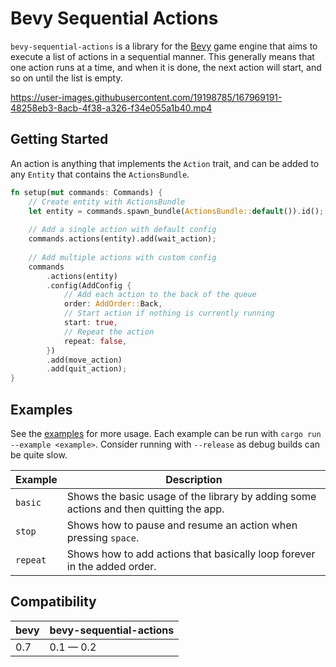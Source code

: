 # Bevy Sequential Actions

`bevy-sequential-actions` is a library for the [Bevy](https://bevyengine.org) game engine that aims to execute a list of actions in a sequential manner. This generally means that one action runs at a time, and when it is done, the next action will start, and so on until the list is empty.

https://user-images.githubusercontent.com/19198785/167969191-48258eb3-8acb-4f38-a326-f34e055a1b40.mp4

## Getting Started

An action is anything that implements the `Action` trait, and can be added to any `Entity` that contains the `ActionsBundle`.

```rust
fn setup(mut commands: Commands) {
    // Create entity with ActionsBundle
    let entity = commands.spawn_bundle(ActionsBundle::default()).id();
    
    // Add a single action with default config
    commands.actions(entity).add(wait_action);
    
    // Add multiple actions with custom config
    commands
        .actions(entity)
        .config(AddConfig {
            // Add each action to the back of the queue
            order: AddOrder::Back,
            // Start action if nothing is currently running
            start: true,
            // Repeat the action
            repeat: false,
        })
        .add(move_action)
        .add(quit_action);
}
```

## Examples

See the [examples](examples/) for more usage. Each example can be run with `cargo run --example <example>`.
Consider running with `--release` as debug builds can be quite slow.

| Example  | Description                                                                            |
| -------- | -------------------------------------------------------------------------------------- |
| `basic`  | Shows the basic usage of the library by adding some actions and then quitting the app. |
| `stop`   | Shows how to pause and resume an action when pressing `space`.                         |
| `repeat` | Shows how to add actions that basically loop forever in the added order.               |

## Compatibility

| bevy | bevy-sequential-actions |
| ---- | ----------------------- |
| 0.7  | 0.1 — 0.2               |
